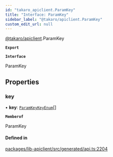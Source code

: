 ```yaml
---
id: "takaro_apiclient.ParamKey"
title: "Interface: ParamKey"
sidebar_label: "@takaro/apiclient.ParamKey"
custom_edit_url: null
---
```


[@takaro/apiclient](../modules/takaro_apiclient.md).ParamKey

**`Export`**

**`Interface`**

ParamKey

## Properties

### key

• **key**: [`ParamKeyKeyEnum`](../modules/takaro_apiclient.md#paramkeykeyenum-1)[]

**`Memberof`**

ParamKey

#### Defined in

[packages/lib-apiclient/src/generated/api.ts:2204](https://github.com/niekcandaele/Takaro/blob/91fb19b/packages/lib-apiclient/src/generated/api.ts#L2204)
